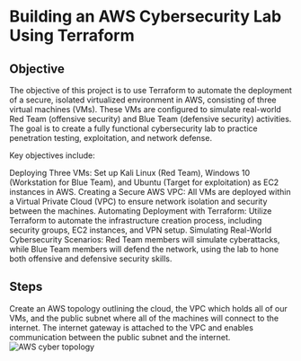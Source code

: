 
# Building an AWS Cybersecurity Lab Using Terraform
 

## Objective

The objective of this project is to use Terraform to automate the deployment of a secure, isolated virtualized environment in AWS, consisting of three virtual machines (VMs). These VMs are configured to simulate real-world Red Team (offensive security) and Blue Team (defensive security) activities. The goal is to create a fully functional cybersecurity lab to practice penetration testing, exploitation, and network defense.

Key objectives include:

Deploying Three VMs: Set up Kali Linux (Red Team), Windows 10 (Workstation for Blue Team), and Ubuntu (Target for exploitation) as EC2 instances in AWS.
Creating a Secure AWS VPC: All VMs are deployed within a Virtual Private Cloud (VPC) to ensure network isolation and security between the machines.
Automating Deployment with Terraform: Utilize Terraform to automate the infrastructure creation process, including security groups, EC2 instances, and VPN setup.
Simulating Real-World Cybersecurity Scenarios: Red Team members will simulate cyberattacks, while Blue Team members will defend the network, using the lab to hone both offensive and defensive security skills.


## Steps

Create an AWS topology outlining the cloud, the VPC which holds all of our VMs, and the public subnet where all of the machines will connect to the internet. The internet gateway is attached to the VPC and enables communication between the public subnet and the internet.
![AWS cyber topology](https://github.com/user-attachments/assets/f4bd6cdd-ba8e-4daa-a0a3-9a11166b53e1)
